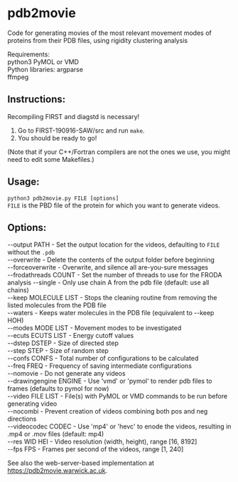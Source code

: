 # pdb2movie
Code for generating movies of the most relevant movement modes of proteins from their PDB files, using rigidity clustering analysis

Requirements:     
python3
PyMOL or VMD     
Python libraries: argparse     
ffmpeg   

## Instructions:      
Recompiling FIRST and diagstd is necessary!
1) Go to FIRST-190916-SAW/src and run `make`.
2) You should be ready to go! 

(Note that if your C++/Fortran compilers are not the ones we use, you might need to edit some Makefiles.)   

## Usage:     
`python3 pdb2movie.py FILE [options]`    
`FILE` is the PBD file of the protein for which you want to generate videos.    

## Options:     

--output PATH          - Set the output location for the videos, defaulting to `FILE` without the `.pdb`  
--overwrite            - Delete the contents of the output folder before beginning  
--forceoverwrite       - Overwrite, and silence all are-you-sure messages  
--frodathreads COUNT   - Set the number of threads to use for the FRODA analysis
--single               - Only use chain A from the pdb file (default: use all chains)  
--keep MOLECULE LIST   - Stops the cleaning routine from removing the listed molecules from the PDB file  
--waters               - Keeps water molecules in the PDB file (equivalent to --keep HOH)  
--modes MODE LIST      - Movement modes to be investigated  
--ecuts ECUTS LIST     - Energy cutoff values  
--dstep DSTEP          - Size of directed step  
--step STEP            - Size of random step  
--confs CONFS          - Total number of configurations to be calculated  
--freq FREQ            - Frequency of saving intermediate configurations  
--nomovie              - Do not generate any videos  
--drawingengine ENGINE - Use 'vmd' or 'pymol' to render pdb files to frames (defaults to pymol for now)  
--video FILE LIST      - File(s) with PyMOL or VMD commands to be run before generating video  
--nocombi              - Prevent creation of videos combining both pos and neg directions  
--videocodec CODEC     - Use 'mp4' or 'hevc' to enode the videos, resulting in .mp4 or .mov files (default: mp4)  
--res WID HEI          - Video resolution (width, height), range [16, 8192]  
--fps FPS              - Frames per second of the videos, range [1, 240]  

See also the web-server-based implementation at https://pdb2movie.warwick.ac.uk.
